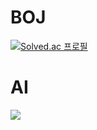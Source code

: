 # BOJ
[![Solved.ac 프로필](http://mazassumnida.wtf/api/v2/generate_badge?boj=anfidthtn)](https://github.com/anfidthtn/BOJ)
# AI
<a href="https://github.com/anfidthtn/hac"><img src="https://img.shields.io/badge/CCTV_Project-FFCA28?style=flat-square&logo=firebase&logoColor=white"/></a>
